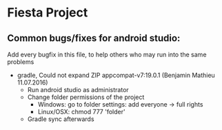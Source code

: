 <h1>Fiesta Project</h1>
<h2>Common bugs/fixes for android studio:</h2>
<p>
Add every bugfix in this file, to help others who may run into the same problems
</p>
<ul>
  <li>
  gradle, Could not expand ZIP appcompat-v7:19.0.1 (Benjamin Mathieu 11.07.2016)
    <ul>
      <li>Run android studio as administrator</li>
      <li>Change folder permissions of the project
        <ul>
          <li>Windows: go to folder settings: add everyone -> full rights</li>
          <li>Linux/OSX: chmod 777 'folder'</li>
        </ul>
      </li>
      <li>Gradle sync afterwards</li>
    </ul>
  </li>
</ul>
